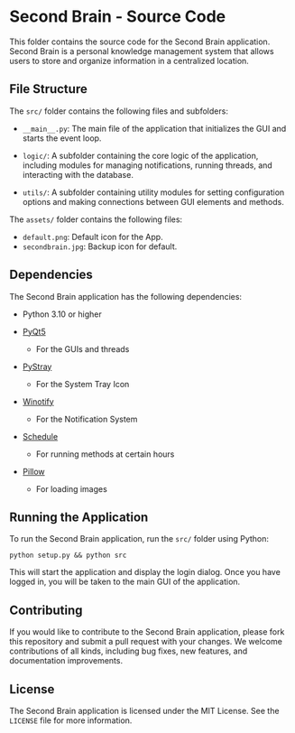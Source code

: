 # Second Brain - Source Code


This folder contains the source code for the Second Brain application. Second Brain is a personal knowledge management system that allows users to store and organize information in a centralized location.


## File Structure
  
The `src/` folder contains the following files and subfolders:


- `__main__.py`: The main file of the application that initializes the GUI and starts the event loop.

- `logic/`: A subfolder containing the core logic of the application, including modules for managing notifications, running threads, and interacting with the database.

- `utils/`: A subfolder containing utility modules for setting configuration options and making connections between GUI elements and methods.

The `assets/` folder contains the following files:
- `default.png`: Default icon for the App.
- `secondbrain.jpg`: Backup icon for default.

  
## Dependencies

The Second Brain application has the following dependencies:

- Python 3.10 or higher

- [PyQt5](https://pypi.org/project/PyQt5/)
    - For the GUIs and threads

- [PyStray](https://pypi.org/project/pystray/)
    - For the System Tray Icon

- [Winotify](https://pypi.org/project/winotify/)
    - For the Notification System

- [Schedule](https://pypi.org/project/schedule/)
    - For running methods at certain hours

- [Pillow](https://pypi.org/project/Pillow/)
    - For loading images


## Running the Application


To run the Second Brain application, run the `src/` folder using Python:  

```
python setup.py && python src
```
  
This will start the application and display the login dialog. Once you have logged in, you will be taken to the main GUI of the application.

  

## Contributing

If you would like to contribute to the Second Brain application, please fork this repository and submit a pull request with your changes. We welcome contributions of all kinds, including bug fixes, new features, and documentation improvements.

  

## License

The Second Brain application is licensed under the MIT License. See the `LICENSE` file for more information.